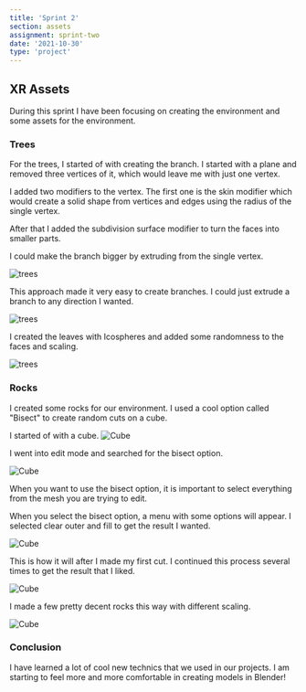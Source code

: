 ```yaml
---
title: 'Sprint 2'
section: assets
assignment: sprint-two
date: '2021-10-30'
type: 'project'
---
```


<h2>XR Assets</h2>

<p>During this sprint I have been focusing on creating the environment and some assets for the environment.</p>

<h3>Trees</h3>

For the trees, I started of with creating the branch. I started with a plane and removed three vertices of it, which would leave me with just one vertex.

I added two modifiers to the vertex. The first one is the skin modifier which would create a solid shape from vertices and edges using the radius of the single vertex.

After that I added the subdivision surface modifier to turn the faces into smaller parts.

I could make the branch bigger by extruding from the single vertex.

![trees](../../utils/assets/trees-1.png)

This approach made it very easy to create branches. I could just extrude a branch to any direction I wanted.

![trees](../../utils/assets/trees-2.png)

I created the leaves with Icospheres and added some randomness to the faces and scaling.

![trees](../../utils/assets/trees-3.png)

<h3>Rocks</h3>

I created some rocks for our environment. I used a cool option called "Bisect" to create random cuts on a cube.

I started of with a cube.
![Cube](../../utils/assets/cube.png)

I went into edit mode and searched for the bisect option.

![Cube](../../utils/assets/bisect.png)

When you want to use the bisect option, it is important to select everything from the mesh you are trying to edit.

When you select the bisect option, a menu with some options will appear. I selected clear outer and fill to get the result I wanted.

![Cube](../../utils/assets/bisect-options.png)

This is how it will after I made my first cut. I continued this process several times to get the result that I liked.

![Cube](../../utils/assets/bisect-result.png)

I made a few pretty decent rocks this way with different scaling.

![Cube](../../utils/assets/final-result-bisect.png)

<h3>Conclusion</h3>
<p>I have learned a lot of cool new technics that we used in our projects. I am starting to feel more and more comfortable in creating models in Blender!</p>
